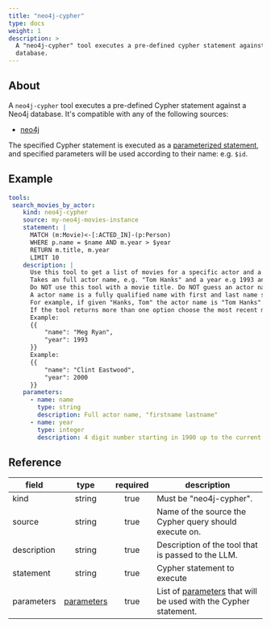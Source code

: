 ```yaml
---
title: "neo4j-cypher"
type: docs
weight: 1
description: > 
  A "neo4j-cypher" tool executes a pre-defined cypher statement against a Neo4j
  database.
---
```


## About

A `neo4j-cypher` tool executes a pre-defined Cypher statement against a Neo4j
database. It's compatible with any of the following sources:
- [neo4j](../sources/neo4j.md)

The specified Cypher statement is executed as a [parameterized
statement][neo4j-parameters], and specified parameters will be used according to
their name: e.g. `$id`.

[neo4j-parameters]:
    https://neo4j.com/docs/cypher-manual/current/syntax/parameters/

## Example

```yaml
tools:
 search_movies_by_actor:
    kind: neo4j-cypher
    source: my-neo4j-movies-instance
    statement: |
      MATCH (m:Movie)<-[:ACTED_IN]-(p:Person)
      WHERE p.name = $name AND m.year > $year
      RETURN m.title, m.year
      LIMIT 10
    description: |
      Use this tool to get a list of movies for a specific actor and a given minium release year.
      Takes an full actor name, e.g. "Tom Hanks" and a year e.g 1993 and returns a list of movie titles and release years.
      Do NOT use this tool with a movie title. Do NOT guess an actor name, Do NOT guess a year.
      A actor name is a fully qualified name with first and last name separated by a space.
      For example, if given "Hanks, Tom" the actor name is "Tom Hanks".
      If the tool returns more than one option choose the most recent movies.
      Example:
      {{
          "name": "Meg Ryan",
          "year": 1993
      }}
      Example:
      {{
          "name": "Clint Eastwood",
          "year": 2000
      }}
    parameters:
      - name: name
        type: string
        description: Full actor name, "firstname lastname"
      - name: year
        type: integer
        description: 4 digit number starting in 1900 up to the current year 
```

## Reference

| **field**   |                  **type**                  | **required** | **description**                                                                                 |
|-------------|:------------------------------------------:|:------------:|-------------------------------------------------------------------------------------------------|
| kind        |                   string                   |     true     | Must be "neo4j-cypher".                                                                         |
| source      |                   string                   |     true     | Name of the source the Cypher query should execute on.                                          |
| description |                   string                   |     true     | Description of the tool that is passed to the LLM.                                              |
| statement   |                   string                   |     true     | Cypher statement to execute                                                                     |
| parameters  | [parameters](_index#specifying-parameters) |     true     | List of [parameters](_index#specifying-parameters) that will be used with the Cypher statement. |


